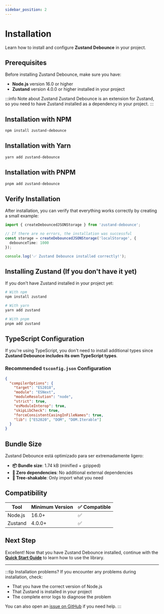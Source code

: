 ```yaml
---
sidebar_position: 2
---
```


# Installation

Learn how to install and configure **Zustand Debounce** in your project.

## Prerequisites

Before installing Zustand Debounce, make sure you have:

- **Node.js** version 16.0 or higher
- **Zustand** version 4.0.0 or higher installed in your project

:::info Note about Zustand
Zustand Debounce is an extension for Zustand, so you need to have Zustand installed as a dependency in your project.
:::

## Installation with NPM

```bash
npm install zustand-debounce
```

## Installation with Yarn

```bash
yarn add zustand-debounce
```

## Installation with PNPM

```bash
pnpm add zustand-debounce
```

## Verify Installation

After installation, you can verify that everything works correctly by creating a small example:

```typescript
import { createDebouncedJSONStorage } from 'zustand-debounce';

// If there are no errors, the installation was successful
const storage = createDebouncedJSONStorage('localStorage', {
  debounceTime: 1000
});

console.log('✅ Zustand Debounce installed correctly!');
```

## Installing Zustand (If you don't have it yet)

If you don't have Zustand installed in your project yet:

```bash
# With npm
npm install zustand

# With yarn
yarn add zustand

# With pnpm
pnpm add zustand
```

## TypeScript Configuration

If you're using TypeScript, you don't need to install additional types since **Zustand Debounce includes its own TypeScript types**.

### Recommended `tsconfig.json` Configuration

```json
{
  "compilerOptions": {
    "target": "ES2018",
    "module": "ESNext",
    "moduleResolution": "node",
    "strict": true,
    "esModuleInterop": true,
    "skipLibCheck": true,
    "forceConsistentCasingInFileNames": true,
    "lib": ["ES2020", "DOM", "DOM.Iterable"]
  }
}
```

## Bundle Size

Zustand Debounce está optimizado para ser extremadamente ligero:

- **📦 Bundle size**: 1.74 kB (minified + gzipped)
- **🚀 Zero dependencies**: No additional external dependencies
- **🌳 Tree-shakable**: Only import what you need

## Compatibility

| Tool        | Minimum Version | ✅ Compatible |
|-------------|----------------|---------------|
| Node.js     | 16.0+          | ✅            |
| Zustand     | 4.0.0+         | ✅            |

## Next Step

Excellent! Now that you have Zustand Debounce installed, continue with the [**Quick Start Guide**](./quick-start) to learn how to use the library.

---

:::tip Installation problems?
If you encounter any problems during installation, check:
- That you have the correct version of Node.js
- That Zustand is installed in your project
- The complete error logs to diagnose the problem

You can also open an [issue on GitHub](https://github.com/AbianS/zustand-debounce/issues) if you need help.
:::